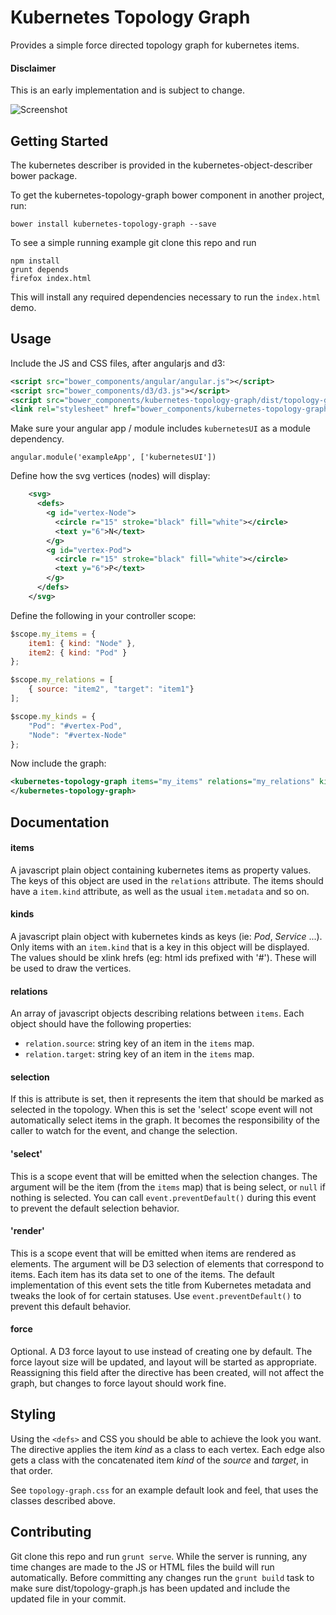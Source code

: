 Kubernetes Topology Graph
=========================

Provides a simple force directed topology graph for kubernetes items.

#### Disclaimer
This is an early implementation and is subject to change.

![Screenshot](https://raw.github.com/kubernetes-ui/topology-graph/master/scratch/screenshot.png)

Getting Started
---------------

The kubernetes describer is provided in the kubernetes-object-describer bower package.

To get the kubernetes-topology-graph bower component in another project, run:

```
bower install kubernetes-topology-graph --save
```

To see a simple running example git clone this repo and run

```
npm install
grunt depends
firefox index.html
```

This will install any required dependencies necessary to run the ```index.html``` demo.

Usage
-----

Include the JS and CSS files, after angularjs and d3:

```xml
<script src="bower_components/angular/angular.js"></script>
<script src="bower_components/d3/d3.js"></script>
<script src="bower_components/kubernetes-topology-graph/dist/topology-graph.js"></script>
<link rel="stylesheet" href="bower_components/kubernetes-topology-graph/dist/topology-graph.css" />
```

Make sure your angular app / module includes ```kubernetesUI``` as a module dependency.

```
angular.module('exampleApp', ['kubernetesUI'])
```

Define how the svg vertices (nodes) will display:

```xml
    <svg>
      <defs>
        <g id="vertex-Node">
          <circle r="15" stroke="black" fill="white"></circle>
          <text y="6">N</text>
        </g>
        <g id="vertex-Pod">
          <circle r="15" stroke="black" fill="white"></circle>
          <text y="6">P</text>
        </g>
      </defs>
    </svg>
```

Define the following in your controller scope:

```javascript
$scope.my_items = {
    item1: { kind: "Node" },
    item2: { kind: "Pod" }
};

$scope.my_relations = [
    { source: "item2", "target": "item1"}
];

$scope.my_kinds = {
    "Pod": "#vertex-Pod",
    "Node": "#vertex-Node"
};
```

Now include the graph:

```xml
<kubernetes-topology-graph items="my_items" relations="my_relations" kinds="my_kinds">
</kubernetes-topology-graph>
```

Documentation
-------------

#### items

A javascript plain object containing kubernetes items as property values. The keys
of this object are used in the ```relations``` attribute. The items should have a
```item.kind``` attribute, as well as the usual ```item.metadata``` and so on.

#### kinds

A javascript plain object with kubernetes kinds as keys (ie: *Pod*, *Service* ...). Only
items with an ```item.kind``` that is a key in this object will be displayed. The
values should be xlink hrefs (eg: html ids prefixed with '#'). These will be used to draw
the vertices.

#### relations

An array of javascript objects describing relations between ```items```. Each object should
have the following properties:

 * ```relation.source```: string key of an item in the ```items``` map.
 * ```relation.target```: string key of an item in the ```items``` map.

#### selection
If this is attribute is set, then it represents the item that should be marked as
selected in the topology. When this is set the 'select' scope event will not automatically
select items in the graph. It becomes the responsibility of the caller to watch for the
event, and change the selection.

#### 'select'

This is a scope event that will be emitted when the selection changes. The argument will
be the item (from the ```items``` map) that is being select, or ```null``` if nothing is
selected. You can call ```event.preventDefault()``` during this event to prevent the default
selection behavior.

#### 'render'

This is a scope event that will be emitted when items are rendered as elements. The argument
will be D3 selection of <g> elements that correspond to items. Each item has its data set to
one of the items. The default implementation of this event sets the title from Kubernetes
metadata and tweaks the look of for certain statuses. Use ```event.preventDefault()``` to
prevent this default behavior.

#### force
Optional. A D3 force layout to use instead of creating one by default. The force layout size
will be updated, and layout  will be started as appropriate. Reassigning this field after
the directive has been created, will not affect the graph, but changes to force layout should
work fine.

Styling
-------

Using the ```<defs>``` and CSS you should be able to achieve the look you want. The
directive applies the item *kind* as a class to each vertex. Each edge also gets a class
with the concatenated item *kind* of the *source* and *target*, in that order.

See ```topology-graph.css``` for an example default look and feel, that uses the classes
described above.

Contributing
------------

Git clone this repo and run `grunt serve`. While the server is running, any time changes
are made to the JS or HTML files the build will run automatically.  Before committing any
changes run the `grunt build` task to make sure dist/topology-graph.js has been updated
and include the updated file in your commit.
